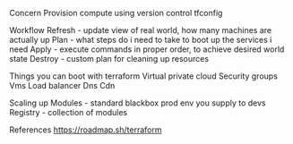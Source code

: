 Concern
Provision compute using version control tfconfig

Workflow
Refresh - update view of real world, how many machines are actually up
Plan - what steps do i need to take to boot up the services i need
Apply - execute commands in proper order, to achieve desired world state
Destroy - custom plan for cleaning up resources

Things you can boot with terraform
Virtual private cloud
Security groups
Vms
Load balancer
Dns
Cdn

Scaling up
Modules - standard blackbox prod env you supply to devs
Registry - collection of modules

References
https://roadmap.sh/terraform